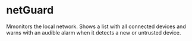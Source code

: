 # netGuard
Mmonitors the local network. Shows a list with all connected devices and warns with an audible alarm when it detects a new or untrusted device.

